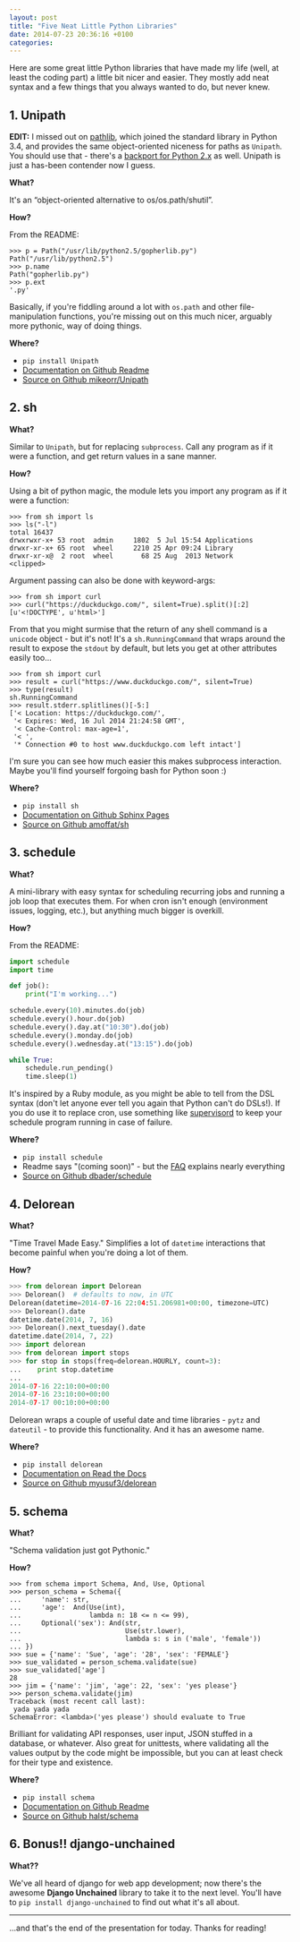 ```yaml
---
layout: post
title: "Five Neat Little Python Libraries"
date: 2014-07-23 20:36:16 +0100
categories:
---
```


Here are some great little Python libraries that have made my life (well, at
least the coding part) a little bit nicer and easier. They mostly add neat
syntax and a few things that you always wanted to do, but never knew.


## 1. Unipath

**EDIT:** I missed out on
[pathlib](https://docs.python.org/3/library/pathlib.html), which joined the
standard library in Python 3.4, and provides the same object-oriented niceness
for paths as `Unipath`. You should use that - there's a
[backport for Python 2.x](https://pypi.python.org/pypi/pathlib/) as well.
Unipath is just a has-been contender now I guess.

**What?**

It's an “object-oriented alternative to os/os.path/shutil”.

**How?**

From the README:

```pycon
>>> p = Path("/usr/lib/python2.5/gopherlib.py")
Path("/usr/lib/python2.5")
>>> p.name
Path("gopherlib.py")
>>> p.ext
'.py'
```

Basically, if you're fiddling around a lot with `os.path` and other
file-manipulation functions, you're missing out on this much nicer, arguably
more pythonic, way of doing things.

**Where?**

* `pip install Unipath`
* [Documentation on Github Readme](https://github.com/mikeorr/Unipath#readme)
* [Source on Github mikeorr/Unipath](https://github.com/mikeorr/Unipath)


## 2. sh

**What?**

Similar to `Unipath`, but for replacing `subprocess`. Call any program as if it
were a function, and get return values in a sane manner.

**How?**

Using a bit of python magic, the module lets you import any program as if it
were a function:

```pycon
>>> from sh import ls
>>> ls("-l")
total 16437
drwxrwxr-x+ 53 root  admin     1802  5 Jul 15:54 Applications
drwxr-xr-x+ 65 root  wheel     2210 25 Apr 09:24 Library
drwxr-xr-x@  2 root  wheel       68 25 Aug  2013 Network
<clipped>
```

Argument passing can also be done with keyword-args:

```pycon
>>> from sh import curl
>>> curl("https://duckduckgo.com/", silent=True).split()[:2]
[u'<!DOCTYPE', u'html>']
```

From that you might surmise that the return of any shell command is a `unicode`
object - but it's not! It's a `sh.RunningCommand` that wraps around the
result to expose the `stdout` by default, but lets you get at other attributes
easily too...

```pycon
>>> from sh import curl
>>> result = curl("https://www.duckduckgo.com/", silent=True)
>>> type(result)
sh.RunningCommand
>>> result.stderr.splitlines()[-5:]
['< Location: https://duckduckgo.com/',
 '< Expires: Wed, 16 Jul 2014 21:24:58 GMT',
 '< Cache-Control: max-age=1',
 '< ',
 '* Connection #0 to host www.duckduckgo.com left intact']
 ```

I'm sure you can see how much easier this makes subprocess interaction. Maybe
you'll find yourself forgoing bash for Python soon :)

**Where?**

* `pip install sh`
* [Documentation on Github Sphinx Pages](http://amoffat.github.io/sh/)
* [Source on Github amoffat/sh](https://github.com/amoffat/sh)


## 3. schedule

**What?**

A mini-library with easy syntax for scheduling recurring jobs and running a job
loop that executes them. For when cron isn't enough (environment issues,
logging, etc.), but anything much bigger is overkill.

**How?**

From the README:

```python
import schedule
import time

def job():
    print("I'm working...")

schedule.every(10).minutes.do(job)
schedule.every().hour.do(job)
schedule.every().day.at("10:30").do(job)
schedule.every().monday.do(job)
schedule.every().wednesday.at("13:15").do(job)

while True:
    schedule.run_pending()
    time.sleep(1)
```

It's inspired by a Ruby module, as you might be able to tell from the DSL
syntax (don't let anyone ever tell you again that Python can't do DSLs!). If
you do use it to replace cron, use something like
[supervisord](http://supervisord.org/) to keep your schedule program running in
case of failure.

**Where?**

* `pip install schedule`
* Readme says "(coming soon)" - but the
  [FAQ](https://github.com/dbader/schedule/blob/master/FAQ.rst#faq) explains
  nearly everything
* [Source on Github dbader/schedule](https://github.com/dbader/schedule)


## 4. Delorean

**What?**

"Time Travel Made Easy." Simplifies a lot of `datetime` interactions that
become painful when you're doing a lot of them.

**How?**

```python
>>> from delorean import Delorean
>>> Delorean()  # defaults to now, in UTC
Delorean(datetime=2014-07-16 22:04:51.206981+00:00, timezone=UTC)
>>> Delorean().date
datetime.date(2014, 7, 16)
>>> Delorean().next_tuesday().date
datetime.date(2014, 7, 22)
>>> import delorean
>>> from delorean import stops
>>> for stop in stops(freq=delorean.HOURLY, count=3):
...    print stop.datetime
...
2014-07-16 22:10:00+00:00
2014-07-16 23:10:00+00:00
2014-07-17 00:10:00+00:00
```

Delorean wraps a couple of useful date and time libraries - `pytz` and
`dateutil` - to provide this functionality. And it has an awesome name.

**Where?**

* `pip install delorean`
* [Documentation on Read the Docs](http://delorean.readthedocs.org/en/latest/)
* [Source on Github myusuf3/delorean](https://github.com/myusuf3/delorean/)


## 5. schema

**What?**

"Schema validation just got Pythonic."

**How?**

```pycon
>>> from schema import Schema, And, Use, Optional
>>> person_schema = Schema({
...     'name': str,
...     'age':  And(Use(int),
...                 lambda n: 18 <= n <= 99),
...     Optional('sex'): And(str,
...                          Use(str.lower),
...                          lambda s: s in ('male', 'female'))
... })
>>> sue = {'name': 'Sue', 'age': '28', 'sex': 'FEMALE'}
>>> sue_validated = person_schema.validate(sue)
>>> sue_validated['age']
28
>>> jim = {'name': 'jim', 'age': 22, 'sex': 'yes please'}
>>> person_schema.validate(jim)
Traceback (most recent call last):
 yada yada yada
SchemaError: <lambda>('yes please') should evaluate to True
```

Brilliant for validating API responses, user input, JSON stuffed in a database,
or whatever. Also great for unittests, where validating all the values output
by the code might be impossible, but you can at least check for their type and
existence.

**Where?**

* `pip install schema`
* [Documentation on Github Readme](https://github.com/halst/schema#schema-validation-just-got-pythonic)
* [Source on Github halst/schema](https://github.com/halst/schema)


## 6. Bonus!! django-unchained

**What??**

We've all heard of django for web app development; now there's the awesome
**Django Unchained** library to take it to the next level. You'll have to
`pip install django-unchained` to find out what it's all about.

---

...and that's the end of the presentation for today. Thanks for reading!
